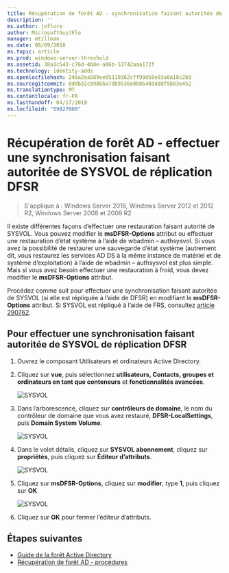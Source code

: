 ```yaml
---
title: Récupération de forêt AD - synchronisation faisant autoritée de SYSVOL
description: ''
ms.author: joflore
author: MicrosoftGuyJFlo
manager: mtillman
ms.date: 08/09/2018
ms.topic: article
ms.prod: windows-server-threshold
ms.assetid: 38a1c543-c76d-4b8e-a06b-53742aaa172f
ms.technology: identity-adds
ms.openlocfilehash: 246a2ea589ee05110362cff99d50e93a0a18c2b9
ms.sourcegitcommit: 0d0b32c8986ba7db9536e0b8648d4ddf9b03e452
ms.translationtype: MT
ms.contentlocale: fr-FR
ms.lasthandoff: 04/17/2019
ms.locfileid: "59827000"
---
```

# <a name="ad-forest-recovery---performing-an-authoritative-synchronization-of-dfsr-replicated-sysvol"></a>Récupération de forêt AD - effectuer une synchronisation faisant autoritée de SYSVOL de réplication DFSR  

>S'applique à : Windows Server 2016, Windows Server 2012 et 2012 R2, Windows Server 2008 et 2008 R2

Il existe différentes façons d’effectuer une restauration faisant autorité de SYSVOL. Vous pouvez modifier le **msDFSR-Options** attribut ou effectuer une restauration d’état système à l’aide de wbadmin – authsysvol. Si vous avez la possibilité de restaurer une sauvegarde d’état système (autrement dit, vous restaurez les services AD DS à la même instance de matériel et de système d’exploitation) à l’aide de wbadmin – authsysvol est plus simple. Mais si vous avez besoin effectuer une restauration à froid, vous devez modifier le **msDFSR-Options** attribut.  

Procédez comme suit pour effectuer une synchronisation faisant autoritée de SYSVOL (si elle est répliquée à l’aide de DFSR) en modifiant le **msDFSR-Options** attribut. Si SYSVOL est répliqué à l’aide de FRS, consultez [article 290762](https://go.microsoft.com/fwlink/?LinkId=148443).  

## <a name="to-perform-an-authoritative-synchronization-of-dfsr-replicated-sysvol"></a>Pour effectuer une synchronisation faisant autoritée de SYSVOL de réplication DFSR  

1. Ouvrez le composant Utilisateurs et ordinateurs Active Directory.  
2. Cliquez sur **vue**, puis sélectionnez **utilisateurs, Contacts, groupes et ordinateurs en tant que conteneurs** et **fonctionnalités avancées**. 

   ![SYSVOL](media/AD-Forest-Recovery-Authoritative-Recovery-SYSVOL/sysvol1.png) 

3. Dans l’arborescence, cliquez sur **contrôleurs de domaine**, le nom du contrôleur de domaine que vous avez restauré, **DFSR-LocalSettings**, puis **Domain System Volume**. 

   ![SYSVOL](media/AD-Forest-Recovery-Authoritative-Recovery-SYSVOL/sysvol2.png)  

4. Dans le volet détails, cliquez sur **SYSVOL abonnement**, cliquez sur **propriétés**, puis cliquez sur **Éditeur d’attributs**.  

   ![SYSVOL](media/AD-Forest-Recovery-Authoritative-Recovery-SYSVOL/sysvol3.png) 

5. Cliquez sur **msDFSR-Options**, cliquez sur **modifier**, type **1**, puis cliquez sur **OK**  

   ![SYSVOL](media/AD-Forest-Recovery-Authoritative-Recovery-SYSVOL/sysvol4.png) 

6. Cliquez sur **OK** pour fermer l’éditeur d’attributs.  
  
## <a name="next-steps"></a>Étapes suivantes

- [Guide de la forêt Active Directory](AD-Forest-Recovery-Guide.md)
- [Récupération de forêt AD - procédures](AD-Forest-Recovery-Procedures.md)
